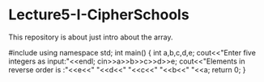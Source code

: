 # Lecture5-I-CipherSchools
This repository is about just intro about the array.


#include<iostream>
using namespace std;
int main()
{
	int a,b,c,d,e;
	cout<<"Enter five integers as input:"<<endl;
	cin>>a>>b>>c>>d>>e;
	cout<<"Elements in reverse order is :"<<e<<" "<<d<<" "<<c<<" "<<b<<" "<<a;
	return 0;
}
